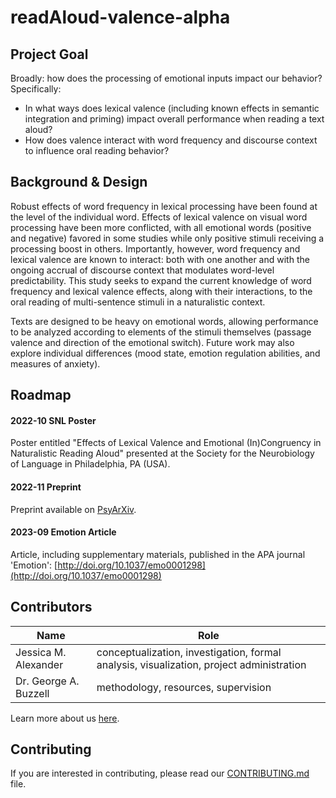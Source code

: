 # readAloud-valence-alpha

## Project Goal
Broadly: how does the processing of emotional inputs impact our behavior?  Specifically:
* In what ways does lexical valence (including known effects in semantic integration and priming) impact overall performance when reading a text aloud?
* How does valence interact with word frequency and discourse context to influence oral reading behavior?


## Background & Design
Robust effects of word frequency in lexical processing have been found at the level of the individual word. Effects of lexical valence on visual word processing have been more conflicted, with all emotional words (positive and negative) favored in some studies while only positive stimuli receiving a processing boost in others. Importantly, however, word frequency and lexical valence are known to interact: both with one another and with the ongoing accrual of discourse context that modulates word-level predictability. This study seeks to expand the current knowledge of word frequency and lexical valence effects, along with their interactions, to the oral reading of multi-sentence stimuli in a naturalistic context.

Texts are designed to be heavy on emotional words, allowing performance to be analyzed according to elements of the stimuli themselves (passage valence and direction of the emotional switch). Future work may also explore individual differences (mood state, emotion regulation abilities, and measures of anxiety).


## Roadmap
#### 2022-10 SNL Poster
Poster entitled "Effects of Lexical Valence and Emotional (In)Congruency in Naturalistic Reading Aloud" presented at the Society for the Neurobiology of Language in Philadelphia, PA (USA).

#### 2022-11 Preprint
Preprint available on [PsyArXiv](https://psyarxiv.com/dh8vp/).

#### 2023-09 Emotion Article
Article, including supplementary materials, published in the APA journal 'Emotion': [http://doi.org/10.1037/emo0001298](http://doi.org/10.1037/emo0001298)


## Contributors
| Name | Role |
| ---  | ---  |
| Jessica M. Alexander | conceptualization, investigation, formal analysis, visualization, project administration |
| Dr. George A. Buzzell | methodology, resources, supervision |

Learn more about us [here](https://www.ndclab.com/people).


## Contributing
If you are interested in contributing, please read our [CONTRIBUTING.md](CONTRIBUTING.md) file.
